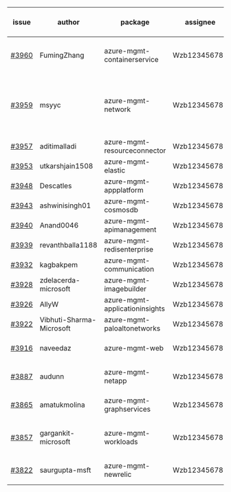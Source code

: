 | issue | author | package | assignee | bot advice | created date of issue | target release date | date from target |
| ------ | ------ | ------ | ------ | ------ | ------ | ------ | :-----: |
| [#3960](https://github.com/Azure/sdk-release-request/issues/3960) | FumingZhang | azure-mgmt-containerservice | Wzb123456789 | new issue. new comment. | 03-22 | 04-28 |  |
| [#3959](https://github.com/Azure/sdk-release-request/issues/3959) | msyyc | azure-mgmt-network | Wzb123456789 | new version is 0.0.0, please check base branch! | 03-22 | 04-28 |  |
| [#3957](https://github.com/Azure/sdk-release-request/issues/3957) | aditimalladi | azure-mgmt-resourceconnector | Wzb123456789 |  | 03-21 | 04-28 |  |
| [#3953](https://github.com/Azure/sdk-release-request/issues/3953) | utkarshjain1508 | azure-mgmt-elastic | Wzb123456789 |  | 03-21 | 04-28 |  |
| [#3948](https://github.com/Azure/sdk-release-request/issues/3948) | Descatles | azure-mgmt-appplatform | Wzb123456789 |  | 03-17 | 04-28 |  |
| [#3943](https://github.com/Azure/sdk-release-request/issues/3943) | ashwinisingh01 | azure-mgmt-cosmosdb | Wzb123456789 |  | 03-16 | 04-28 |  |
| [#3940](https://github.com/Azure/sdk-release-request/issues/3940) | Anand0046 | azure-mgmt-apimanagement | Wzb123456789 |  | 03-16 | 04-28 |  |
| [#3939](https://github.com/Azure/sdk-release-request/issues/3939) | revanthballa1188 | azure-mgmt-redisenterprise | Wzb123456789 |  | 03-16 | 04-28 |  |
| [#3932](https://github.com/Azure/sdk-release-request/issues/3932) | kagbakpem | azure-mgmt-communication | Wzb123456789 |  | 03-15 | 04-28 |  |
| [#3928](https://github.com/Azure/sdk-release-request/issues/3928) | zdelacerda-microsoft | azure-mgmt-imagebuilder | Wzb123456789 |  | 03-15 | 04-28 |  |
| [#3926](https://github.com/Azure/sdk-release-request/issues/3926) | AllyW | azure-mgmt-applicationinsights | Wzb123456789 |  | 03-13 | 04-28 |  |
| [#3922](https://github.com/Azure/sdk-release-request/issues/3922) | Vibhuti-Sharma-Microsoft | azure-mgmt-paloaltonetworks | Wzb123456789 |  | 03-10 | 04-28 |  |
| [#3916](https://github.com/Azure/sdk-release-request/issues/3916) | naveedaz | azure-mgmt-web | Wzb123456789 | close to release date.  | 03-10 | 03-24 | 1 |
| [#3887](https://github.com/Azure/sdk-release-request/issues/3887) | audunn | azure-mgmt-netapp | Wzb123456789 | close to release date.  | 03-06 | 03-24 | 1 |
| [#3865](https://github.com/Azure/sdk-release-request/issues/3865) | amatukmolina | azure-mgmt-graphservices | Wzb123456789 | close to release date.  | 03-03 | 03-24 | 1 |
| [#3857](https://github.com/Azure/sdk-release-request/issues/3857) | gargankit-microsoft | azure-mgmt-workloads | Wzb123456789 | close to release date.  Hold on | 03-02 | 03-24 | 1 |
| [#3822](https://github.com/Azure/sdk-release-request/issues/3822) | saurgupta-msft | azure-mgmt-newrelic | Wzb123456789 | close to release date.  | 02-16 | 03-24 | 1 |
